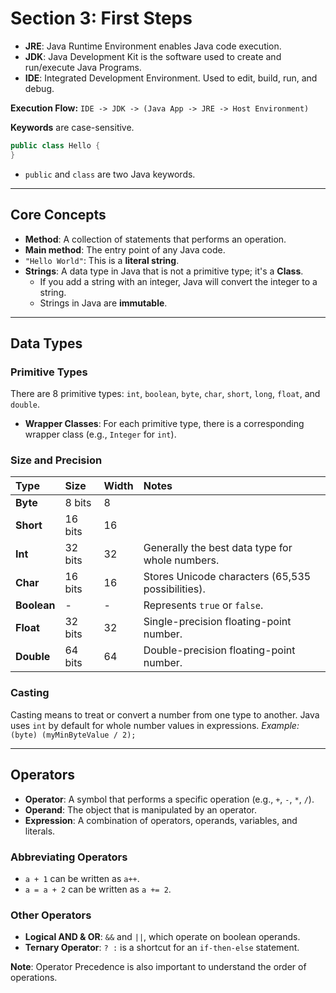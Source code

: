 # Section 3: First Steps

  * **JRE**: Java Runtime Environment enables Java code execution.
  * **JDK**: Java Development Kit is the software used to create and run/execute Java Programs.
  * **IDE**: Integrated Development Environment. Used to edit, build, run, and debug.

**Execution Flow:**
`IDE -> JDK -> (Java App -> JRE -> Host Environment)`

**Keywords** are case-sensitive.

```java
public class Hello {
}
```

  * `public` and `class` are two Java keywords.

-----

## Core Concepts

  * **Method**: A collection of statements that performs an operation.
  * **Main method**: The entry point of any Java code.
  * `"Hello World"`: This is a **literal string**.
  * **Strings**: A data type in Java that is not a primitive type; it's a **Class**.
      * If you add a string with an integer, Java will convert the integer to a string.
      * Strings in Java are **immutable**.

-----

## Data Types

### Primitive Types

There are 8 primitive types: `int`, `boolean`, `byte`, `char`, `short`, `long`, `float`, and `double`.

  * **Wrapper Classes**: For each primitive type, there is a corresponding wrapper class (e.g., `Integer` for `int`).

### Size and Precision

| Type | Size | Width | Notes |
| :--- | :--- | :--- | :--- |
| **Byte** | 8 bits | 8 | |
| **Short** | 16 bits | 16 | |
| **Int** | 32 bits | 32 | Generally the best data type for whole numbers. |
| **Char** | 16 bits | 16 | Stores Unicode characters (65,535 possibilities). |
| **Boolean** | - | - | Represents `true` or `false`. |
| **Float** | 32 bits | 32 | Single-precision floating-point number. |
| **Double** | 64 bits | 64 | Double-precision floating-point number. |

### Casting

Casting means to treat or convert a number from one type to another. Java uses `int` by default for whole number values in expressions.
*Example:* `(byte) (myMinByteValue / 2);`

-----

## Operators

  * **Operator**: A symbol that performs a specific operation (e.g., `+`, `-`, `*`, `/`).
  * **Operand**: The object that is manipulated by an operator.
  * **Expression**: A combination of operators, operands, variables, and literals.

### Abbreviating Operators

  * `a + 1` can be written as `a++`.
  * `a = a + 2` can be written as `a += 2`.

### Other Operators

  * **Logical AND & OR**: `&&` and `||`, which operate on boolean operands.
  * **Ternary Operator**: `? :` is a shortcut for an `if-then-else` statement.

**Note**: Operator Precedence is also important to understand the order of operations.
